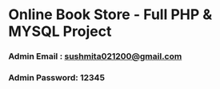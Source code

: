 # Online Book Store - Full PHP & MYSQL Project

### Admin Email : sushmita021200@gmail.com

### Admin Password: 12345
